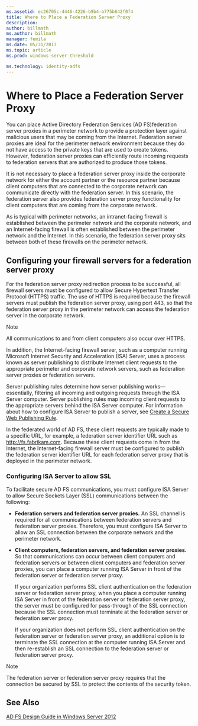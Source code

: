 ```yaml
---
ms.assetid: ec26705c-4446-4226-b9b4-b775b642f0f4
title: Where to Place a Federation Server Proxy
description:
author: billmath
ms.author: billmath
manager: femila
ms.date: 05/31/2017
ms.topic: article
ms.prod: windows-server-threshold

ms.technology: identity-adfs
---
```


# Where to Place a Federation Server Proxy

You can place Active Directory Federation Services \(AD FS\)federation server proxies in a perimeter network to provide a protection layer against malicious users that may be coming from the Internet. Federation server proxies are ideal for the perimeter network environment because they do not have access to the private keys that are used to create tokens. However, federation server proxies can efficiently route incoming requests to federation servers that are authorized to produce those tokens.  
  
It is not necessary to place a federation server proxy inside the corporate network for either the account partner or the resource partner because client computers that are connected to the corporate network can communicate directly with the federation server. In this scenario, the federation server also provides federation server proxy functionality for client computers that are coming from the corporate network.  
  
As is typical with perimeter networks, an intranet\-facing firewall is established between the perimeter network and the corporate network, and an Internet\-facing firewall is often established between the perimeter network and the Internet. In this scenario, the federation server proxy sits between both of these firewalls on the perimeter network.  
  
## Configuring your firewall servers for a federation server proxy  
For the federation server proxy redirection process to be successful, all firewall servers must be configured to allow Secure Hypertext Transfer Protocol \(HTTPS\) traffic. The use of HTTPS is required because the firewall servers must publish the federation server proxy, using port 443, so that the federation server proxy in the perimeter network can access the federation server in the corporate network.  
  
> [!NOTE]  
> All communications to and from client computers also occur over HTTPS.  
  
In addition, the Internet\-facing firewall server, such as a computer running Microsoft Internet Security and Acceleration \(ISA\) Server, uses a process known as server publishing to distribute Internet client requests to the appropriate perimeter and corporate network servers, such as federation server proxies or federation servers.  
  
Server publishing rules determine how server publishing works—essentially, filtering all incoming and outgoing requests through the ISA Server computer. Server publishing rules map incoming client requests to the appropriate servers behind the ISA Server computer. For information about how to configure ISA Server to publish a server, see [Create a Secure Web Publishing Rule](https://go.microsoft.com/fwlink/?LinkId=75182).  
  
In the federated world of AD FS, these client requests are typically made to a specific URL, for example, a federation server identifier URL such as http://fs.fabrikam.com. Because these client requests come in from the Internet, the Internet\-facing firewall server must be configured to publish the federation server identifier URL for each federation server proxy that is deployed in the perimeter network.  
  
### Configuring ISA Server to allow SSL  
To facilitate secure AD FS communications, you must configure ISA Server to allow Secure Sockets Layer \(SSL\) communications between the following:  
  
-   **Federation servers and federation server proxies.** An SSL channel is required for all communications between federation servers and federation server proxies. Therefore, you must configure ISA Server to allow an SSL connection between the corporate network and the perimeter network.  
  
-   **Client computers, federation servers, and federation server proxies.** So that communications can occur between client computers and federation servers or between client computers and federation server proxies, you can place a computer running ISA Server in front of the federation server or federation server proxy.  
  
    If your organization performs SSL client authentication on the federation server or federation server proxy, when you place a computer running ISA Server in front of the federation server or federation server proxy, the server must be configured for pass\-through of the SSL connection because the SSL connection must terminate at the federation server or federation server proxy.  
  
    If your organization does not perform SSL client authentication on the federation server or federation server proxy, an additional option is to terminate the SSL connection at the computer running ISA Server and then re\-establish an SSL connection to the federation server or federation server proxy.  
  
> [!NOTE]  
> The federation server or federation server proxy requires that the connection be secured by SSL to protect the contents of the security token.  
  
## See Also
[AD FS Design Guide in Windows Server 2012](AD-FS-Design-Guide-in-Windows-Server-2012.md)
